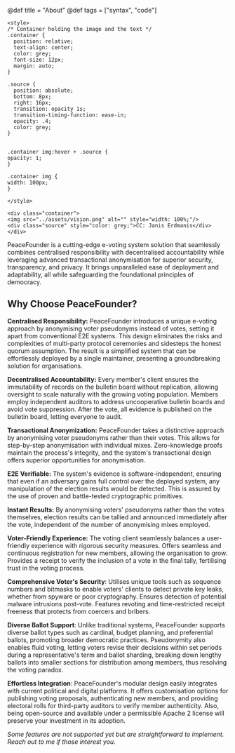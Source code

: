 @def title = "About"
@def tags = ["syntax", "code"]


~~~
<style>
/* Container holding the image and the text */
.container {
  position: relative;
  text-align: center;
  color: grey;
  font-size: 12px;
  margin: auto;
}

.source {
  position: absolute;
  bottom: 8px;
  right: 16px;
  transition: opacity 1s;
  transition-timing-function: ease-in;
  opacity: .4;
  color: grey;
}


.container img:hover + .source {
opacity: 1;
}

.container img {
width: 100px;
}

</style>
~~~



~~~
<div class="container">
<img src="../assets/vision.png" alt="" style="width: 100%;"/>
<div class="source" style="color: grey;">CC: Janis Erdmanis</div>
</div>
~~~

PeaceFounder is a cutting-edge e-voting system solution that seamlessly combines centralised responsibility with decentralised accountability while leveraging advanced transactional anonymisation for superior security, transparency, and privacy. It brings unparalleled ease of deployment and adaptability, all while safeguarding the foundational principles of democracy.

## Why Choose PeaceFounder?

**Centralised Responsibility:** PeaceFounder introduces a unique e-voting approach by anonymising voter pseudonyms instead of votes, setting it apart from conventional E2E systems. This design eliminates the risks and complexities of multi-party protocol ceremonies and sidesteps the honest quorum assumption. The result is a simplified system that can be effortlessly deployed by a single maintainer, presenting a groundbreaking solution for organisations.

**Decentralised Accountability:** Every member's client ensures the immutability of records on the bulletin board without replication, allowing oversight to scale naturally with the growing voting population. Members employ independent auditors to address uncooperative bulletin boards and avoid vote suppression. After the vote, all evidence is published on the bulletin board, letting everyone to audit.

**Transactional Anonymization:** PeaceFounder takes a distinctive approach by anonymising voter pseudonyms rather than their votes. This allows for step-by-step anonymisation with individual mixes. Zero-knowledge proofs maintain the process's integrity, and the system's transactional design offers superior opportunities for anonymisation. 

**E2E Verifiable:** The system's evidence is software-independent, ensuring that even if an adversary gains full control over the deployed system, any manipulation of the election results would be detected. This is assured by the use of proven and battle-tested cryptographic primitives. 

**Instant Results:** By anonymising voters' pseudonyms rather than the votes themselves, election results can be tallied and announced immediately after the vote, independent of the number of anonymising mixes employed.

**Voter-Friendly Experience:** The voting client seamlessly balances a user-friendly experience with rigorous security measures. Offers seamless and continuous registration for new members, allowing the organisation to grow. Provides a receipt to verify the inclusion of a vote in the final tally, fertilising trust in the voting process.

**Comprehensive Voter's Security**: Utilises unique tools such as sequence numbers and bitmasks to enable voters' clients to detect private key leaks, whether from spyware or poor cryptography. Ensures detection of potential malware intrusions post-vote. Features revoting and time-restricted receipt freeness that protects from coercers and bribers. 

**Diverse Ballot Support**: Unlike traditional systems, PeaceFounder supports diverse ballot types such as cardinal, budget planning, and preferential ballots, promoting broader democratic practices. Pseudonymity also enables fluid voting, letting voters revise their decisions within set periods during a representative's term and ballot sharding, breaking down lengthy ballots into smaller sections for distribution among members, thus resolving the voting paradox.

**Effortless Integration**: PeaceFounder's modular design easily integrates with current political and digital platforms. It offers customisation options for publishing voting proposals, authenticating new members, and providing electoral rolls for third-party auditors to verify member authenticity. Also, being open-source and available under a permissible Apache 2 license will preserve your investment in its adoption.

*Some features are not supported yet but are straightforward to implement. Reach out to me if those interest you.*







